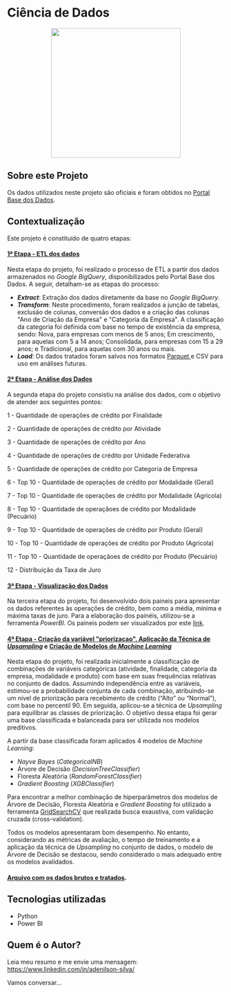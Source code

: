 # Ciência de Dados
<div align="center">
  <img src="https://drive.google.com/uc?export=view&id=1Wb9pCh6cjtt2v9GO8HBFeja6_uJtHW9m" width="300">
</div>


## Sobre este Projeto 
Os dados utilizados neste projeto são oficiais e foram obtidos no <a href='https://basedosdados.org/dataset/544c9d22-97b7-479a-8eca-94762840b465?table=e2d5dcc5-270e-4a8b-8d55-0227fd46c10f' target="_blank">Portal Base dos Dados</a>.



## Contextualização
Este projeto é constituído de quatro etapas:

#### <a href='https://github.com/Adenilson-silva/sicor/blob/main/A%20-%20Extract%2C%20Transform%2C%20Load%20-%20ETL.ipynb' target="_blank">1ª Etapa - ETL dos dados</a>
Nesta etapa do projeto, foi realizado o processo de ETL a partir dos dados armazenados no _Google BigQuery_, disponibilizados pelo Portal Base dos Dados. A seguir, detalham-se as etapas do processo:

- **_Extract_**: Extração dos dados diretamente da base no _Google BigQuery_.
- **_Transform_**: Neste procedimento, foram realizados a junção de tabelas, exclusão de colunas, conversão dos dados e a criação das colunas "Ano de Criação da Empresa" e "Categoria da Empresa". A classificação da categoria foi definida com base no tempo de existência da empresa, sendo: Nova, para empresas com menos de 5 anos; Em crescimento, para aquelas com 5 a 14 anos; Consolidada, para empresas com 15 a 29 anos; e Tradicional, para aquelas com 30 anos ou mais.
- **_Load_**: Os dados tratados foram salvos nos formatos <a href='https://www.databricks.com/br/glossary/what-is-parquet' target="_blank"> Parquet </a> e CSV para uso em análises futuras.


#### <a href='https://github.com/Adenilson-silva/sicor/blob/main/B%20-%20An%C3%A1lise%20dos%20Dados.ipynb' target="_blank">2ª Etapa - Análise dos Dados</a> 
A segunda etapa do projeto consistiu na análise dos dados, com o objetivo de atender aos seguintes pontos:

1 - Quantidade de operações de crédito por Finalidade

2 - Quantidade de operações de crédito por Atividade

3 - Quantidade de operações de crédito por Ano

4 - Quantidade de operações de crédito por Unidade Federativa

5 - Quantidade de operações de crédito por Categoria de Empresa

6 - Top 10 - Quantidade de operações de crédito por Modalidade (Geral)

7 - Top 10 - Quantidade de operações de crédito por Modalidade (Agrícola)

8 - Top 10 - Quantidade de operaçãoes de crédito por Modalidade (Pecuário)

9 - Top 10 - Quantidade de operações de crédito por Produto (Geral)

10 - Top 10 - Quantidade de operações de crédito por Produto (Agrícola)

11 - Top 10 - Quantidade de operaçãoes de crédito por Produto (Pecuário)

12 - Distribuição da Taxa de Juro


#### <a href='https://app.powerbi.com/view?r=eyJrIjoiZDlhYTliODgtMzY0NS00ZDUzLWI3YzQtMzRlZmM0MGU2YTY1IiwidCI6ImQ4YmRlNjVhLTNkZWQtNDM0Ni05NTE4LTY3MDIwNGU2ZTE4NCIsImMiOjR9' target="_blank">3ª Etapa - Visualização dos Dados</a>
Na terceira etapa do projeto, foi desenvolvido dois paineis para apresentar os dados referentes às operações de crédito, bem como a média, mínima e máxima taxas de juro. Para a elaboração dos painéis, utilizou-se a ferramenta _PowerBI_. Os paineis podem ser visualizados por este <a href='https://app.powerbi.com/view?r=eyJrIjoiZDlhYTliODgtMzY0NS00ZDUzLWI3YzQtMzRlZmM0MGU2YTY1IiwidCI6ImQ4YmRlNjVhLTNkZWQtNDM0Ni05NTE4LTY3MDIwNGU2ZTE4NCIsImMiOjR9' target="_blank">link</a>.

#### <a href='https://github.com/Adenilson-silva/sicor/blob/main/C%20-%20Cria%C3%A7%C3%A3o%20do%20r%C3%B3tulo%20priorizacao%20e%20aplica%C3%A7%C3%A3o%20da%20T%C3%A9cnica%20Upsampling%20para%20uso%20no%20Modelo%20Preditivo.ipynb' target="_blank">4ª Etapa - Criação da variável "priorizacao", Aplicação da Técnica de _Upsampling_</a> e <a href='https://github.com/Adenilson-silva/sicor/blob/main/D%20-%20Cria%C3%A7%C3%A3o%20de%20Modelos%20de%20Machine%20Learning.ipynb' target="_blank">Criação de Modelos de _Machine Learning_</a> 

Nesta etapa do projeto, foi realizada inicialmente a classificação de combinações de variáveis categóricas (atividade, finalidade, categoria da empresa, modalidade e produto) com base em suas frequências relativas no conjunto de dados. Assumindo independência entre as variáveis, estimou-se a probabilidade conjunta de cada combinação, atribuindo-se um nível de priorização para recebimento de crédito (“Alto” ou “Normal”), com base no percentil 90. Em seguida, aplicou-se a técnica de _Upsampling_ para equilibrar as classes de priorização. O objetivo dessa etapa foi gerar uma base classificada e balanceada para ser utilizada nos modelos preditivos.

A partir da base classificada foram aplicados 4 modelos de _Machine Learning_:
* _Nayve Bayes_ (_CategoricalNB_)
* Árvore de Decisão (_DecisionTreeClassifier_)
* Floresta Aleatória (_RandomForestClassifier_)
* _Gradient Boosting_ (_XGBClassifier_)

Para encontrar a melhor combinação de hiperparâmetros dos modelos de Árvore de Decisão, Floresta Aleatória e _Gradient Boosting_ foi utilizado a ferramenta  <a href='https://scikit-learn.org/stable/modules/generated/sklearn.model_selection.GridSearchCV.html' target="_blank">GridSearchCV</a> que realizada busca exaustiva, com validação cruzada (cross-validation).

Todos os modelos apresentaram bom desempenho. No entanto, considerando as métricas de avaliação, o tempo de treinamento e a aplicação da técnica de _Upsampling_ no conjunto de dados, o modelo de Árvore de Decisão se destacou, sendo considerado o mais adequado entre os modelos avalidados.


#### <a href='https://drive.google.com/file/d/1kdtnyRey4lzfT0XN3rWQCv1GQwSRFJT5/view?usp=sharing' target="_blank"> Arquivo com os dados brutos e tratados</a>.


## Tecnologias utilizadas
- Python
- Power BI

## Quem é o Autor?
Leia meu resumo e me envie uma mensagem: https://www.linkedin.com/in/adenilson-silva/

Vamos conversar...

